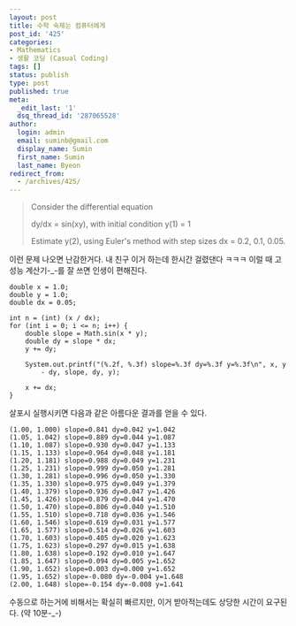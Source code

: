 ```yaml
---
layout: post
title: 수학 숙제는 컴퓨터에게
post_id: '425'
categories:
- Mathematics
- 생활 코딩 (Casual Coding)
tags: []
status: publish
type: post
published: true
meta:
  _edit_last: '1'
  dsq_thread_id: '287065528'
author:
  login: admin
  email: suminb@gmail.com
  display_name: Sumin
  first_name: Sumin
  last_name: Byeon
redirect_from:
  - /archives/425/
---
```

> Consider the differential equation
>
> dy/dx = sin(xy), with initial condition y(1) = 1
>
> Estimate y(2), using Euler's method with step sizes dx = 0.2, 0.1, 0.05.

이런 문제 나오면 난감한거다. 내 친구 이거 하는데 한시간 걸렸댄다 ㅋㅋㅋ
이럴 때 고성능 계산기-_-를 잘 쓰면 인생이 편해진다.

	double x = 1.0;
	double y = 1.0;
	double dx = 0.05;

	int n = (int) (x / dx);
	for (int i = 0; i <= n; i++) {
	    double slope = Math.sin(x * y);
	    double dy = slope * dx;
	    y += dy;

	    System.out.printf("(%.2f, %.3f) slope=%.3f dy=%.3f y=%.3f\n", x, y
		    - dy, slope, dy, y);

	    x += dx;
	}

살포시 실행시키면 다음과 같은 아름다운 결과를 얻을 수 있다.

	(1.00, 1.000) slope=0.841 dy=0.042 y=1.042
	(1.05, 1.042) slope=0.889 dy=0.044 y=1.087
	(1.10, 1.087) slope=0.930 dy=0.047 y=1.133
	(1.15, 1.133) slope=0.964 dy=0.048 y=1.181
	(1.20, 1.181) slope=0.988 dy=0.049 y=1.231
	(1.25, 1.231) slope=0.999 dy=0.050 y=1.281
	(1.30, 1.281) slope=0.996 dy=0.050 y=1.330
	(1.35, 1.330) slope=0.975 dy=0.049 y=1.379
	(1.40, 1.379) slope=0.936 dy=0.047 y=1.426
	(1.45, 1.426) slope=0.879 dy=0.044 y=1.470
	(1.50, 1.470) slope=0.806 dy=0.040 y=1.510
	(1.55, 1.510) slope=0.718 dy=0.036 y=1.546
	(1.60, 1.546) slope=0.619 dy=0.031 y=1.577
	(1.65, 1.577) slope=0.514 dy=0.026 y=1.603
	(1.70, 1.603) slope=0.405 dy=0.020 y=1.623
	(1.75, 1.623) slope=0.297 dy=0.015 y=1.638
	(1.80, 1.638) slope=0.192 dy=0.010 y=1.647
	(1.85, 1.647) slope=0.094 dy=0.005 y=1.652
	(1.90, 1.652) slope=0.003 dy=0.000 y=1.652
	(1.95, 1.652) slope=-0.080 dy=-0.004 y=1.648
	(2.00, 1.648) slope=-0.154 dy=-0.008 y=1.641

수동으로 하는거에 비해서는 확실히 빠르지만, 이거 받아적는데도 상당한 시간이 요구된다. (약 10분-_-)

